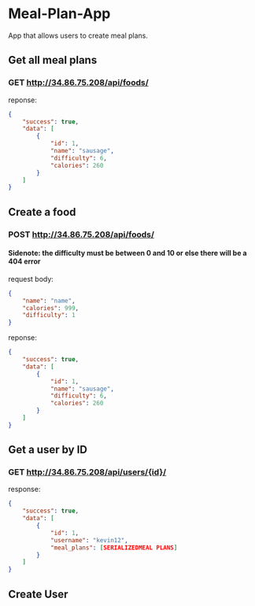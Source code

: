 # Meal-Plan-App
App that allows users to create meal plans.

## Get all meal plans
### GET http://34.86.75.208/api/foods/
reponse: 
```json
{
	"success": true,
	"data": [
		{
			"id": 1,
			"name": "sausage",
			"difficulty": 6,
			"calories": 260
		}
	]
}
```
## Create a food 
### POST http://34.86.75.208/api/foods/
#### Sidenote: the difficulty must be between 0 and 10 or else there will be a 404 error
request body:
```json
{
	"name": "name",
	"calories": 999,
	"difficulty": 1
}
``` 
reponse: 
```json
{
	"success": true,
	"data": [
		{
			"id": 1,
			"name": "sausage",
			"difficulty": 6,
			"calories": 260
		}
	]
}
```
## Get a user by ID
### GET http://34.86.75.208/api/users/{id}/
response:
```json
{
	"success": true,
	"data": [
		{
			"id": 1,
			"username": "kevin12",
			"meal_plans": [SERIALIZEDMEAL PLANS]
		}
	]
}
```
## Create User

